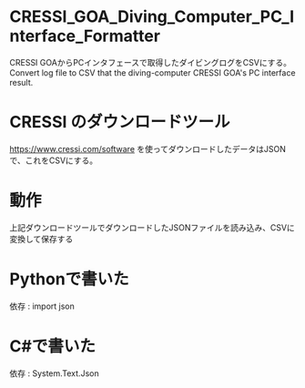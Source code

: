 # CRESSI_GOA_Diving_Computer_PC_Interface_Formatter
CRESSI GOAからPCインタフェースで取得したダイビングログをCSVにする。Convert log file to CSV that the diving-computer CRESSI GOA's PC interface result.

# CRESSI のダウンロードツール
https://www.cressi.com/software
を使ってダウンロードしたデータはJSONで、これをCSVにする。

# 動作
上記ダウンロードツールでダウンロードしたJSONファイルを読み込み、CSVに変換して保存する

# Pythonで書いた
依存 : import json

# C#で書いた
依存 : System.Text.Json
